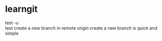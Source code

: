 # learngit

test -u  
test create a *new* branch in remote origin 
create a new branch is quick and simple
